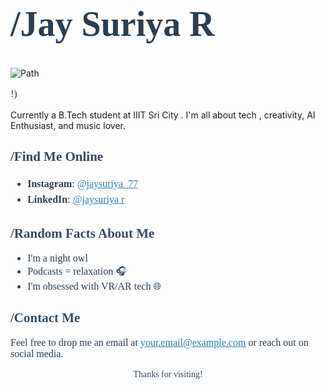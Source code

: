 <h1 style="font-family: Georgia, serif; ;font-size: 56px; color: #2c3e50;">/Jay Suriya R</h1>




![Path](https://github.com/user-attachments/assets/3f14c82b-3161-406f-8795-4c36db0c6256)


<p style="font-family: Georgia, serif; font-size: 16px; color: #2c3e50;">!)

Currently a B.Tech student at IIIT Sri City . I'm all about tech , creativity, AI Enthusiast, and music lover. 

</p>


<h2 style="font-family: Georgia, serif; color: #34495e;">/Find Me Online </h2>
<ul style="font-family: Georgia, serif; font-size: 16px; color: #2c3e50; line-height: 1.6;">
  <li><strong>Instagram</strong>: <a href="https://instagram.com/jaysuriya_77" style="color: #2980b9;">@jaysuriya_77</a></li>
  <li><strong>LinkedIn</strong>: <a href="https://linkedin.com/in/jaysuriya r" style="color: #2980b9;">@jaysuriya r</a></li>
</ul>

<h2 style="font-family: Georgia, serif; color: #34495e;">/Random Facts About Me </h2>
<ul style="font-family: Georgia, serif; font-size: 16px; color: #2c3e50;">
  <li>I'm a night owl 🌙</li>
  <li>Podcasts = relaxation 🎧</li>
  <li>I'm obsessed with VR/AR tech 🌐</li>
</ul>

<h2 style="font-family: Georgia, serif; color: #34495e;">/Contact Me </h2>
<p style="font-family: Georgia, serif; font-size: 16px; color: #2c3e50;">
Feel free to drop me an email at <a href="mailto:your.email@example.com" style="color: #2980b9;">your.email@example.com</a> or reach out on social media.
</p>

<p style="font-family: Georgia, serif; text-align: center; color: #34495e;">Thanks for visiting!</p>
